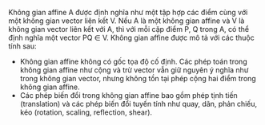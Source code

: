 Không gian affine A được định nghĩa như một tập hợp các điểm cùng với một không gian vector liên kết V. Nếu A là một không gian affine và V là không gian vector liên kết với A, thì với mỗi cặp điểm P, Q trong A, có thể định nghĩa một vector PQ ∈ V.
Không gian affine được mô tả với các thuộc tính sau:
- Không gian affine không có gốc tọa độ cố định. Các phép toán trong không gian affine như cộng và trừ vector vẫn giữ nguyên ý nghĩa như trong không gian vector, nhưng không tồn tại phép cộng hai điểm trong không gian affine. 
- Các phép biến đổi trong không gian affine bao gồm phép tịnh tiến (translation) và các phép biến đổi tuyến tính như quay, dãn, phản chiếu, kéo (rotation, scaling, reflection, shear).